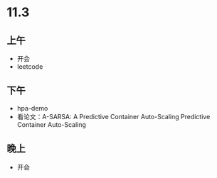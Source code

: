 # 11.3

## 上午

- 开会
- leetcode

## 下午

- hpa-demo
- 看论文：A-SARSA: A Predictive Container Auto-Scaling Predictive Container Auto-Scaling

## 晚上

- 开会
